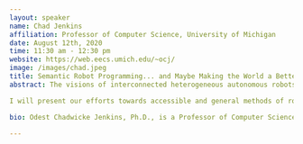 ```yaml
---
layout: speaker
name: Chad Jenkins
affiliation: Professor of Computer Science, University of Michigan
date: August 12th, 2020
time: 11:30 am - 12:30 pm
website: https://web.eecs.umich.edu/~ocj/
image: /images/chad.jpeg
title: Semantic Robot Programming... and Maybe Making the World a Better Place
abstract: The visions of interconnected heterogeneous autonomous robots in widespread use are a coming reality that will reshape our world. Similar to "app stores" for modern computing, people at varying levels of technical background will contribute to "robot app stores" as designers and developers. However, current paradigms to program robots beyond simple cases remains inaccessible to all but the most sophisticated of developers and researchers. In order for people to fluently program autonomous robots, a robot must be able to interpret user instructions that accord with that user’s model of the world. The challenge is that many aspects of such a model are difficult or impossible for the robot to sense directly. We posit a critical missing component is the grounding of semantic symbols in a manner that addresses both uncertainty in low-level robot perception and intentionality in high-level reasoning. Such a grounding will enable robots to fluidly work with human collaborators to perform tasks that require extended goal-directed autonomy. 

I will present our efforts towards accessible and general methods of robot programming from the demonstrations of human users. Our recent work has focused on Semantic Robot Programming (SRP), a declarative paradigm for robot programming by demonstration that builds on semantic mapping. In contrast to procedural methods for motion imitation in configuration space, SRP is suited to generalize user demonstrations of goal scenes in workspace, such as for manipulation in cluttered environments. SRP extends our efforts to crowdsource robot learning from demonstration at scale through messaging protocols suited to web/cloud robotics. With such scaling of robotics in mind, prospects for cultivating both equal opportunity and technological excellence will be discussed in the context of broadening and strengthening Title IX and Title VI.

bio: Odest Chadwicke Jenkins, Ph.D., is a Professor of Computer Science and Engineering and Associate Director of the Robotics Institute at the University of Michigan. Prof. Jenkins earned his B.S. in Computer Science and Mathematics at Alma College (1996), M.S. in Computer Science at Georgia Tech (1998), and Ph.D. in Computer Science at the University of Southern California (2003). He previously served on the faculty of Brown University in Computer Science (2004-15). His research addresses problems in interactive robotics and human-robot interaction, primarily focused on mobile manipulation, robot perception, and robot learning from demonstration. His research often intersects topics in computer vision, machine learning, and computer animation. Prof. Jenkins has been recognized as a Sloan Research Fellow and is a recipient of the Presidential Early Career Award for Scientists and Engineers (PECASE). His work has also been supported by Young Investigator awards from the Office of Naval Research (ONR), the Air Force Office of Scientific Research (AFOSR) and the National Science Foundation (NSF). Prof. Jenkins is currently serving as Editor-in-Chief for the ACM Transactions on Human-Robot Interaction. He is a Fellow of the American Association for the Advancement of Science, and Senior Member of the Association for Computing Machinery and the Institute of Electrical and Electronics Engineers. He is an alumnus of the Defense Science Study Group (2018-19).

---
```

